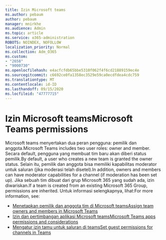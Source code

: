 ```yaml
---
title: Izin Microsoft teams
ms.author: pebaum
author: pebaum
manager: mnirkhe
ms.audience: Admin
ms.topic: article
ms.service: o365-administration
ROBOTS: NOINDEX, NOFOLLOW
localization_priority: Normal
ms.collection: Adm_O365
ms.custom:
- "2658"
- "9000730"
ms.openlocfilehash: e4acfcfdb65bbe5310f062f4f6cd21889159ec4e
ms.sourcegitcommit: c6692ce0fa1358ec3529e59ca0ecdfdea4cdc759
ms.translationtype: MT
ms.contentlocale: id-ID
ms.lasthandoff: 09/15/2020
ms.locfileid: "47777715"
---
```

# <a name="microsoft-teams-permissions"></a><span data-ttu-id="47e37-102">Izin Microsoft teams</span><span class="sxs-lookup"><span data-stu-id="47e37-102">Microsoft Teams permissions</span></span>

<span data-ttu-id="47e37-103">Microsoft teams menyertakan dua peran pengguna: pemilik dan anggota.</span><span class="sxs-lookup"><span data-stu-id="47e37-103">Microsoft Teams includes two user roles: owner and member.</span></span> <span data-ttu-id="47e37-104">Secara default, pengguna yang membuat tim baru akan diberi status pemilik.</span><span class="sxs-lookup"><span data-stu-id="47e37-104">By default, a user who creates a new team is granted the owner status.</span></span> <span data-ttu-id="47e37-105">Selain itu, pemilik dan anggota bisa memiliki kapabilitas moderator untuk saluran (jika moderasi telah disetel).</span><span class="sxs-lookup"><span data-stu-id="47e37-105">In addition, owners and members can have moderator capabilities for a channel (if moderation has been set up).</span></span> <span data-ttu-id="47e37-106">Jika sebuah tim dibuat dari grup Microsoft 365 yang sudah ada, izin diwariskan.</span><span class="sxs-lookup"><span data-stu-id="47e37-106">If a team is created from an existing Microsoft 365 Group, permissions are inherited.</span></span> <span data-ttu-id="47e37-107">Untuk informasi selengkapnya, lihat:</span><span class="sxs-lookup"><span data-stu-id="47e37-107">For more information, see:</span></span>

- [<span data-ttu-id="47e37-108">Menetapkan pemilik dan anggota tim di Microsoft teams</span><span class="sxs-lookup"><span data-stu-id="47e37-108">Assign team owners and members in Microsoft Teams</span></span>](https://docs.microsoft.com/microsoftteams/assign-roles-permissions)
- [<span data-ttu-id="47e37-109">Izin dan pertimbangan aplikasi Microsoft teams</span><span class="sxs-lookup"><span data-stu-id="47e37-109">Microsoft Teams apps permissions and considerations</span></span>](https://docs.microsoft.com/microsoftteams/app-permissions)
- [<span data-ttu-id="47e37-110">Mengatur izin tamu untuk saluran di teams</span><span class="sxs-lookup"><span data-stu-id="47e37-110">Set guest permissions for channels in Teams</span></span>](https://support.office.com/article/4756c468-2746-4bfd-a582-736d55fcc169)
